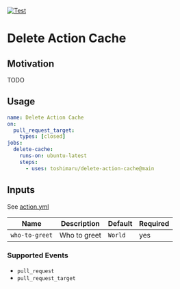 [![Test](https://github.com/toshimaru/delete-action-cache/actions/workflows/test.yml/badge.svg)](https://github.com/toshimaru/delete-action-cache/actions/workflows/test.yml)

# Delete Action Cache

## Motivation

TODO

## Usage

```yml
name: Delete Action Cache
on:
  pull_request_target:
    types: [closed]
jobs:
  delete-cache:
    runs-on: ubuntu-latest
    steps:
      - uses: toshimaru/delete-action-cache@main
```

## Inputs

See [action.yml](action.yml)

| Name | Description | Default | Required |
| - | - | - | - |
| `who-to-greet` | Who to greet | `World` | yes |

### Supported Events

- `pull_request`
- `pull_request_target`
